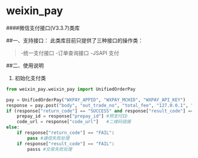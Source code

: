 weixin_pay
==========

####微信支付接口(V3.3.7)类库

##一、支持接口：
此类库目前只提供了三种接口的操作类：

>-统一支付接口
>-订单查询接口
>-JSAPI 支付

##二、使用说明
1. 初始化支付类

```python
from weixin_pay.weixin_pay import UnifiedOrderPay

pay = UnifiedOrderPay("WXPAY_APPID", "WXPAY_MCHID", "WXPAY_API_KEY")
response = pay.post("body", "out_trade_no", "total_fee", "127.0.0.1", "http://www.xxxx.com/pay/notify/url/")
if (response["return_code"] == "SUCCESS" and response["result_code"] == "SUCCESS"):
    prepay_id = response["prepay_id"] #预支付ID
    code_url = response["code_url"]   #二维码链接
else:
    if response["return_code"] == "FAIL":
        pass #通信失败处理
    if response["result_code"] == "FAIL":
        passs #交易失败处理
```


